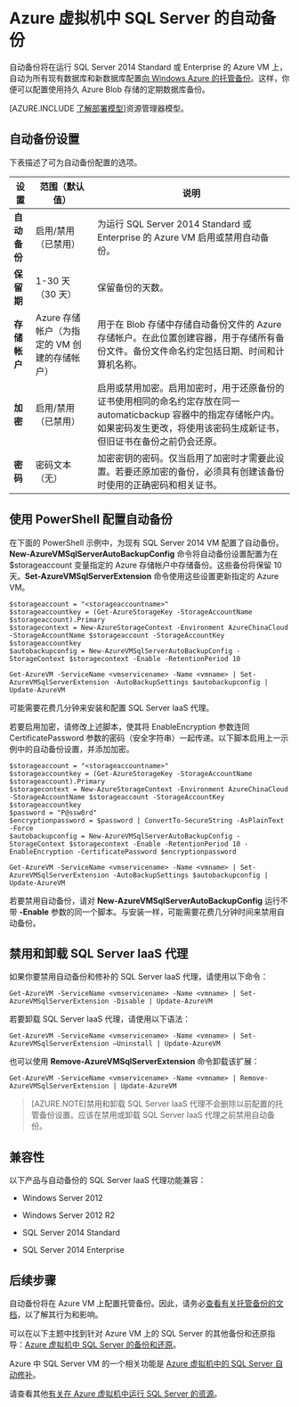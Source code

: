<properties
	pageTitle="SQL Server 虚拟机的自动备份 | Windows Azure"
	description="介绍 Azure 虚拟机中运行的 SQL Server 的自动备份功能。"
	services="virtual-machines"
	documentationCenter="na"
	authors="rothja"
	manager="jeffreyg"
	editor="monicar"
	tags="azure-resource-manager" />

<tags
	ms.service="virtual-machines"
	ms.date="11/12/2015"
	wacn.date="01/14/2015" />

# Azure 虚拟机中 SQL Server 的自动备份

自动备份将在运行 SQL Server 2014 Standard 或 Enterprise 的 Azure VM 上，自动为所有现有数据库和新数据库配置[向 Windows Azure 的托管备份](https://msdn.microsoft.com/zh-cn/library/dn449496.aspx)。这样，你便可以配置使用持久 Azure Blob 存储的定期数据库备份。

[AZURE.INCLUDE [了解部署模型](../includes/learn-about-deployment-models-classic-include.md)]资源管理器模型。

## 自动备份设置

下表描述了可为自动备份配置的选项。

|设置|范围（默认值）|说明|
|---|---|---|
|**自动备份**|启用/禁用（已禁用）|为运行 SQL Server 2014 Standard 或 Enterprise 的 Azure VM 启用或禁用自动备份。|
|**保留期**|1-30 天（30 天）|保留备份的天数。|
|**存储帐户**|Azure 存储帐户（为指定的 VM 创建的存储帐户）|用于在 Blob 存储中存储自动备份文件的 Azure 存储帐户。在此位置创建容器，用于存储所有备份文件。备份文件命名约定包括日期、时间和计算机名称。|
|**加密**|启用/禁用（已禁用）|启用或禁用加密。启用加密时，用于还原备份的证书使用相同的命名约定存放在同一 automaticbackup 容器中的指定存储帐户内。如果密码发生更改，将使用该密码生成新证书，但旧证书在备份之前仍会还原。|
|**密码**|密码文本（无）|加密密钥的密码。仅当启用了加密时才需要此设置。若要还原加密的备份，必须具有创建该备份时使用的正确密码和相关证书。|

## 使用 PowerShell 配置自动备份

在下面的 PowerShell 示例中，为现有 SQL Server 2014 VM 配置了自动备份。**New-AzureVMSqlServerAutoBackupConfig** 命令将自动备份设置配置为在 $storageaccount 变量指定的 Azure 存储帐户中存储备份。这些备份将保留 10 天。**Set-AzureVMSqlServerExtension** 命令使用这些设置更新指定的 Azure VM。

    $storageaccount = "<storageaccountname>"
    $storageaccountkey = (Get-AzureStorageKey -StorageAccountName $storageaccount).Primary
    $storagecontext = New-AzureStorageContext -Environment AzureChinaCloud -StorageAccountName $storageaccount -StorageAccountKey $storageaccountkey
    $autobackupconfig = New-AzureVMSqlServerAutoBackupConfig -StorageContext $storagecontext -Enable -RetentionPeriod 10

    Get-AzureVM -ServiceName <vmservicename> -Name <vmname> | Set-AzureVMSqlServerExtension -AutoBackupSettings $autobackupconfig | Update-AzureVM

可能需要花费几分钟来安装和配置 SQL Server IaaS 代理。

若要启用加密，请修改上述脚本，使其将 EnableEncryption 参数连同 CertificatePassword 参数的密码（安全字符串）一起传递。以下脚本启用上一示例中的自动备份设置，并添加加密。

    $storageaccount = "<storageaccountname>"
    $storageaccountkey = (Get-AzureStorageKey -StorageAccountName $storageaccount).Primary
    $storagecontext = New-AzureStorageContext -Environment AzureChinaCloud -StorageAccountName $storageaccount -StorageAccountKey $storageaccountkey
    $password = "P@ssw0rd"
    $encryptionpassword = $password | ConvertTo-SecureString -AsPlainText -Force  
    $autobackupconfig = New-AzureVMSqlServerAutoBackupConfig -StorageContext $storagecontext -Enable -RetentionPeriod 10 -EnableEncryption -CertificatePassword $encryptionpassword

    Get-AzureVM -ServiceName <vmservicename> -Name <vmname> | Set-AzureVMSqlServerExtension -AutoBackupSettings $autobackupconfig | Update-AzureVM

若要禁用自动备份，请对 **New-AzureVMSqlServerAutoBackupConfig** 运行不带 **-Enable** 参数的同一个脚本。与安装一样，可能需要花费几分钟时间来禁用自动备份。

## 禁用和卸载 SQL Server IaaS 代理

如果你要禁用自动备份和修补的 SQL Server IaaS 代理，请使用以下命令：

    Get-AzureVM -ServiceName <vmservicename> -Name <vmname> | Set-AzureVMSqlServerExtension -Disable | Update-AzureVM

若要卸载 SQL Server IaaS 代理，请使用以下语法：

    Get-AzureVM -ServiceName <vmservicename> -Name <vmname> | Set-AzureVMSqlServerExtension –Uninstall | Update-AzureVM

也可以使用 **Remove-AzureVMSqlServerExtension** 命令卸载该扩展：

    Get-AzureVM -ServiceName <vmservicename> -Name <vmname> | Remove-AzureVMSqlServerExtension | Update-AzureVM

>[AZURE.NOTE]禁用和卸载 SQL Server IaaS 代理不会删除以前配置的托管备份设置。应该在禁用或卸载 SQL Server IaaS 代理之前禁用自动备份。

## 兼容性

以下产品与自动备份的 SQL Server IaaS 代理功能兼容：

- Windows Server 2012

- Windows Server 2012 R2

- SQL Server 2014 Standard

- SQL Server 2014 Enterprise

## 后续步骤

自动备份将在 Azure VM 上配置托管备份。因此，请务必[查看有关托管备份的文档](https://msdn.microsoft.com/zh-cn/library/dn449496.aspx)，以了解其行为和影响。

可以在以下主题中找到针对 Azure VM 上的 SQL Server 的其他备份和还原指导：[Azure 虚拟机中 SQL Server 的备份和还原](/documentation/articles/virtual-machines-sql-server-backup-and-restore)。

Azure 中 SQL Server VM 的一个相关功能是 [Azure 虚拟机中的 SQL Server 自动修补](/documentation/articles/virtual-machines-sql-server-automated-patching)。

请查看其他[有关在 Azure 虚拟机中运行 SQL Server 的资源](/documentation/articles/virtual-machines-sql-server-infrastructure-services)。

<!---HONumber=Mooncake_0104_2016-->